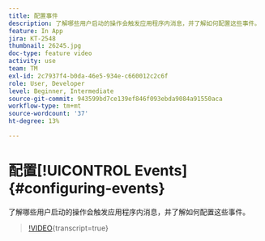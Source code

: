 ```yaml
---
title: 配置事件
description: 了解哪些用户启动的操作会触发应用程序内消息，并了解如何配置这些事件。
feature: In App
jira: KT-2548
thumbnail: 26245.jpg
doc-type: feature video
activity: use
team: TM
exl-id: 2c7937f4-b0da-46e5-934e-c660012c2c6f
role: User, Developer
level: Beginner, Intermediate
source-git-commit: 943599bd7ce139ef846f093ebda9084a91550aca
workflow-type: tm+mt
source-wordcount: '37'
ht-degree: 13%

---
```


# 配置[!UICONTROL Events] {#configuring-events}

了解哪些用户启动的操作会触发应用程序内消息，并了解如何配置这些事件。

>[!VIDEO](https://video.tv.adobe.com/v/26245?learn=on){transcript=true}
